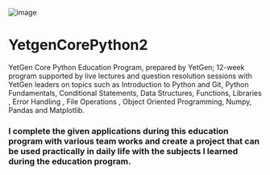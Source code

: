 ![image](https://yetkingencler.com/wp-content/uploads/2021/07/YetGenLogo.png)

# YetgenCorePython2

   YetGen Core Python Education Program, prepared by YetGen; 12-week program supported by live lectures and question resolution sessions with YetGen leaders on topics such as Introduction to Python and Git, Python Fundamentals, Conditional Statements, Data Structures, Functions, Libraries , Error Handling , File Operations , Object Oriented Programming, Numpy, Pandas and Matplotlib.

  ### I complete the given applications during this education program with various team works and create a project that can be used practically in daily life with the subjects I learned during the education program.




